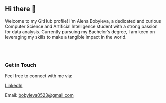 ## Hi there 👋

Welcome to my GitHub profile! I'm Alena Bobyleva, a dedicated and curious Computer Science and Artificial Intelligence student with a strong passion for data analysis. Currently pursuing my Bachelor’s degree, I am keen on leveraging my skills to make a tangible impact in the world.

<br/><br/>
### Get in Touch
Feel free to connect with me via:

[LinkedIn](https://www.linkedin.com/in/alena-bobyleva/)

Email: bobyleva0523@gmail.com
<!--
**AlisMori/AlisMori** is a ✨ _special_ ✨ repository because its `README.md` (this file) appears on your GitHub profile.

Here are some ideas to get you started:

- 🔭 I’m currently working on ...
- 🌱 I’m currently learning ...
- 👯 I’m looking to collaborate on ...
- 🤔 I’m looking for help with ...
- 💬 Ask me about ...
- 📫 How to reach me: ...
- 😄 Pronouns: ...
- ⚡ Fun fact: ...
-->
